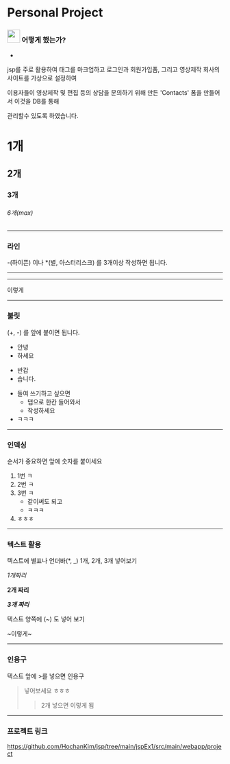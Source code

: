 # Personal Project 

### <img src="https://github.com/user-attachments/assets/a5e2f4b7-b8ff-4a10-8dbf-16bf16e267fd" width="30" height="30" />  어떻게 했는가?

+

jsp를 주로 활용하여 태그를 마크업하고 로그인과 회원가입폼, 그리고 영상제작 회사의 사이트를 가상으로 설정하여 

이용자들이 영상제작 및 편집 등의 상담을 문의하기 위해 만든 'Contacts' 폼을 만들어서 이것을 DB를 통해

관리할수 있도록 하였습니다.

# 1개
## 2개
### 3개
###### 6개(max)

---

### 라인 
-(하이픈) 이나 *(별, 아스터리스크) 를 3개이상 작성하면 됩니다.

------------
***
이렇게

---

### 불릿
(+, -) 를 앞에 붙이면 됩니다.

+ 안녕
+ 하세요
- 반갑
- 습니다.
+ 들여 쓰기하고 싶으면
  + 탭으로 한칸 들어와서
  + 작성하세요
+ ㅋㅋㅋ

--- 

### 인덱싱
순서가 중요하면 앞에 숫자를 붙이세요

1. 1번 ㅋ
2. 2번 ㅋ
3. 3번 ㅋ
   + 같이써도 되고
   + ㅋㅋㅋ
4. ㅎㅎㅎ

---

### 텍스트 활용

텍스트에 별표나 언더바(*, _) 1개, 2개, 3개 넣어보기

*1개짜리*

**2개 짜리**

***3개 짜리***

텍스트 양쪽에 (~) 도 넣어 보기

~이렇게~


---

### 인용구

텍스트 앞에 >를 넣으면 인용구
> 넣어보세요
> ㅎㅎㅎ
> > 2개 넣으면 이렇게 됨

---

### 프로젝트 링크
<https://github.com/HochanKim/jsp/tree/main/jspEx1/src/main/webapp/project>
